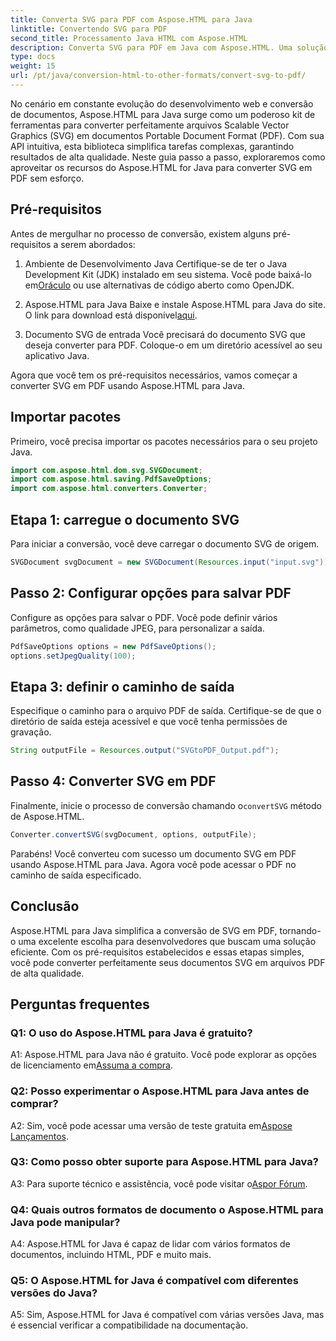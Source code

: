 ```yaml
---
title: Converta SVG para PDF com Aspose.HTML para Java
linktitle: Convertendo SVG para PDF
second_title: Processamento Java HTML com Aspose.HTML
description: Converta SVG para PDF em Java com Aspose.HTML. Uma solução perfeita para conversão de documentos de alta qualidade.
type: docs
weight: 15
url: /pt/java/conversion-html-to-other-formats/convert-svg-to-pdf/
---
```


No cenário em constante evolução do desenvolvimento web e conversão de documentos, Aspose.HTML para Java surge como um poderoso kit de ferramentas para converter perfeitamente arquivos Scalable Vector Graphics (SVG) em documentos Portable Document Format (PDF). Com sua API intuitiva, esta biblioteca simplifica tarefas complexas, garantindo resultados de alta qualidade. Neste guia passo a passo, exploraremos como aproveitar os recursos do Aspose.HTML for Java para converter SVG em PDF sem esforço.

## Pré-requisitos

Antes de mergulhar no processo de conversão, existem alguns pré-requisitos a serem abordados:

1. Ambiente de Desenvolvimento Java
 Certifique-se de ter o Java Development Kit (JDK) instalado em seu sistema. Você pode baixá-lo em[Oráculo](https://www.oracle.com/java/technologies/javase-downloads.html) ou use alternativas de código aberto como OpenJDK.

2. Aspose.HTML para Java
 Baixe e instale Aspose.HTML para Java do site. O link para download está disponível[aqui](https://releases.aspose.com/html/java/).

3. Documento SVG de entrada
Você precisará do documento SVG que deseja converter para PDF. Coloque-o em um diretório acessível ao seu aplicativo Java.

Agora que você tem os pré-requisitos necessários, vamos começar a converter SVG em PDF usando Aspose.HTML para Java.

## Importar pacotes

Primeiro, você precisa importar os pacotes necessários para o seu projeto Java.

```java
import com.aspose.html.dom.svg.SVGDocument;
import com.aspose.html.saving.PdfSaveOptions;
import com.aspose.html.converters.Converter;
```

## Etapa 1: carregue o documento SVG

Para iniciar a conversão, você deve carregar o documento SVG de origem.

```java
SVGDocument svgDocument = new SVGDocument(Resources.input("input.svg"));
```

## Passo 2: Configurar opções para salvar PDF

Configure as opções para salvar o PDF. Você pode definir vários parâmetros, como qualidade JPEG, para personalizar a saída.

```java
PdfSaveOptions options = new PdfSaveOptions();
options.setJpegQuality(100);
```

## Etapa 3: definir o caminho de saída

Especifique o caminho para o arquivo PDF de saída. Certifique-se de que o diretório de saída esteja acessível e que você tenha permissões de gravação.

```java
String outputFile = Resources.output("SVGtoPDF_Output.pdf");
```

## Passo 4: Converter SVG em PDF

 Finalmente, inicie o processo de conversão chamando o`convertSVG` método de Aspose.HTML.

```java
Converter.convertSVG(svgDocument, options, outputFile);
```

Parabéns! Você converteu com sucesso um documento SVG em PDF usando Aspose.HTML para Java. Agora você pode acessar o PDF no caminho de saída especificado.

## Conclusão

Aspose.HTML para Java simplifica a conversão de SVG em PDF, tornando-o uma excelente escolha para desenvolvedores que buscam uma solução eficiente. Com os pré-requisitos estabelecidos e essas etapas simples, você pode converter perfeitamente seus documentos SVG em arquivos PDF de alta qualidade.

## Perguntas frequentes

### Q1: O uso do Aspose.HTML para Java é gratuito?

 A1: Aspose.HTML para Java não é gratuito. Você pode explorar as opções de licenciamento em[Assuma a compra](https://purchase.aspose.com/buy).

### Q2: Posso experimentar o Aspose.HTML para Java antes de comprar?

 A2: Sim, você pode acessar uma versão de teste gratuita em[Aspose Lançamentos](https://releases.aspose.com/html/java).

### Q3: Como posso obter suporte para Aspose.HTML para Java?

 A3: Para suporte técnico e assistência, você pode visitar o[Aspor Fórum](https://forum.aspose.com/).

### Q4: Quais outros formatos de documento o Aspose.HTML para Java pode manipular?

A4: Aspose.HTML for Java é capaz de lidar com vários formatos de documentos, incluindo HTML, PDF e muito mais.

### Q5: O Aspose.HTML for Java é compatível com diferentes versões do Java?

A5: Sim, Aspose.HTML for Java é compatível com várias versões Java, mas é essencial verificar a compatibilidade na documentação.